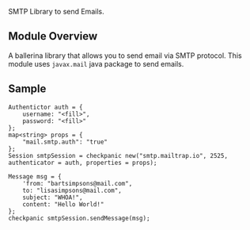 SMTP Library to send Emails.

## Module Overview
A ballerina library that allows you to send email via SMTP protocol. This module uses `javax.mail` java package to send emails.

## Sample
```ballerina
Authentictor auth = {
    username: "<fill>",
    password: "<fill>"
};
map<string> props = {
    "mail.smtp.auth": "true"
};
Session smtpSession = checkpanic new("smtp.mailtrap.io", 2525, authenticator = auth, properties = props);

Message msg = {
    'from: "bartsimpsons@mail.com",
    to: "lisasimpsons@mail.com",
    subject: "WHOA!",
    content: "Hello World!"
};
checkpanic smtpSession.sendMessage(msg);
```


